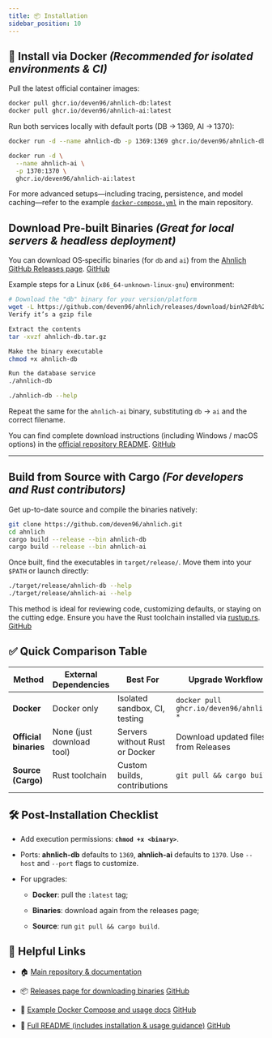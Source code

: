```yaml
---
title: 📦 Installation
sidebar_position: 10
---
```




## 🐳 Install via **Docker** *(Recommended for isolated environments & CI)*

Pull the latest official container images:

```bash  
docker pull ghcr.io/deven96/ahnlich-db:latest  
docker pull ghcr.io/deven96/ahnlich-ai:latest  
```

Run both services locally with default ports (DB → 1369, AI → 1370):

```bash  
docker run -d --name ahnlich-db -p 1369:1369 ghcr.io/deven96/ahnlich-db:latest

docker run -d \
  --name ahnlich-ai \
  -p 1370:1370 \
  ghcr.io/deven96/ahnlich-ai:latest 
```

For more advanced setups—including tracing, persistence, and model caching—refer to the example [`docker-compose.yml`](https://github.com/deven96/ahnlich/blob/main/docker-compose.yml) in the main repository.



## **Download Pre-built Binaries** *(Great for local servers & headless deployment)*

You can download OS‑specific binaries (for `db` and `ai`) from the [Ahnlich GitHub Releases page](https://github.com/deven96/ahnlich/releases). [GitHub](https://github.com/deven96/ahnlich/releases?utm_source=chatgpt.com)

Example steps for a Linux (`x86_64-unknown-linux-gnu`) environment:

```bash  
# Download the "db" binary for your version/platform
wget -L https://github.com/deven96/ahnlich/releases/download/bin%2Fdb%2F0.1.0/x86_64-unknown-linux-gnu-ahnlich-db.tar.gz
Verify it’s a gzip file

Extract the contents
tar -xvzf ahnlich-db.tar.gz

Make the binary executable
chmod +x ahnlich-db

Run the database service
./ahnlich-db

./ahnlich-db --help
```

Repeat the same for the `ahnlich-ai` binary, substituting `db` → `ai` and the correct filename.

You can find complete download instructions (including Windows / macOS options) in the [official repository README](https://github.com/deven96/ahnlich/blob/main/README.md). [GitHub](https://github.com/deven96/ahnlich?utm_source=chatgpt.com)

---

## **Build from Source with Cargo** *(For developers and Rust contributors)*

Get up-to-date source and compile the binaries natively:

```bash  
git clone https://github.com/deven96/ahnlich.git
cd ahnlich
cargo build --release --bin ahnlich-db
cargo build --release --bin ahnlich-ai
```

Once built, find the executables in `target/release/`. Move them into your `$PATH` or launch directly:

```bash  
./target/release/ahnlich-db --help
./target/release/ahnlich-ai --help
```

This method is ideal for reviewing code, customizing defaults, or staying on the cutting edge. Ensure you have the Rust toolchain installed via [rustup.rs](https://rustup.rs/). [GitHub](https://github.com/deven96/ahnlich/blob/main/README.md?utm_source=chatgpt.com)



## **✅ Quick Comparison Table**

| Method | External Dependencies | Best For | Upgrade Workflow |
| ----- | ----- | ----- | ----- |
| **Docker** | Docker only | Isolated sandbox, CI, testing | `docker pull ghcr.io/deven96/ahnlich-*` |
| **Official binaries** | None (just download tool) | Servers without Rust or Docker | Download updated files from Releases |
| **Source (Cargo)** | Rust toolchain | Custom builds, contributions | `git pull && cargo build` |



## **🛠️ Post‑Installation Checklist**

* Add execution permissions: **`chmod +x <binary>`**.

* Ports: **ahnlich-db** defaults to `1369`, **ahnlich-ai** defaults to `1370`. Use `--host` and `--port` flags to customize.

* For upgrades:

  * **Docker**: pull the `:latest` tag;

  * **Binaries**: download again from the releases page;

  * **Source**: run `git pull && cargo build`.



## **🔗 Helpful Links**

* 🏠 [Main repository & documentation](https://github.com/deven96/ahnlich)

* 📦 [Releases page for downloading binaries](https://github.com/deven96/ahnlich/releases) [GitHub](https://github.com/deven96/ahnlich/releases?utm_source=chatgpt.com)

* 🧾 [Example Docker Compose and usage docs](https://github.com/deven96/ahnlich/blob/main/docker-compose.yml) [GitHub](https://github.com/deven96/ahnlich/blob/main/docker-compose.yml?utm_source=chatgpt.com)

* 📖 [Full README (includes installation & usage guidance)](https://github.com/deven96/ahnlich/blob/main/README.md) [GitHub](https://github.com/deven96/ahnlich/blob/main/README.md?utm_source=chatgpt.com)  